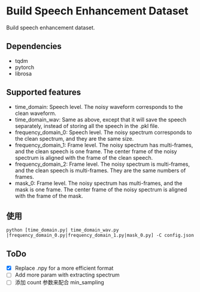 # Build Speech Enhancement Dataset

Build speech enhancement dataset.

## Dependencies

- tqdm
- pytorch
- librosa

## Supported features

- time_domain: Speech level. The noisy waveform corresponds to the clean waveform.
- time_domain_wav: Same as above, except that it will save the speech separately, instead of storing all the speech in the .pkl file.
- frequency_domain_0: Speech level. The noisy spectrum corresponds to the clean spectrum, and they are the same size.
- frequency_domain_1: Frame level. The noisy spectrum has multi-frames, and the clean speech is one frame. The center frame of the noisy spectrum is aligned with the frame of the clean speech.
- frequency_domain_2: Frame level. The noisy spectrum is multi-frames, and the clean speech is multi-frames. They are the same numbers of frames.
- mask_0: Frame level. The noisy spectrum has multi-frames, and the mask is one frame. The center frame of the noisy spectrum is aligned with the frame of the mask.

## 使用

```shell
python [time_domain.py| time_domain_wav.py |frequency_domain_0.py|frequency_domain_1.py|mask_0.py] -C config.json
```

## ToDo

- [x] Replace .npy for a more efficient format
- [ ] Add more param with extracting spectrum
- [ ] 添加 count 参数来配合 min_sampling
